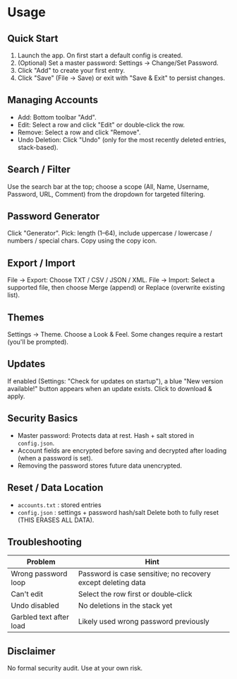 # Usage

## Quick Start

1. Launch the app. On first start a default config is created.
2. (Optional) Set a master password: Settings -> Change/Set Password.
3. Click "Add" to create your first entry.
4. Click "Save" (File -> Save) or exit with "Save & Exit" to persist changes.

## Managing Accounts

- Add: Bottom toolbar "Add".
- Edit: Select a row and click "Edit" or double‑click the row.
- Remove: Select a row and click "Remove".
- Undo Deletion: Click "Undo" (only for the most recently deleted entries, stack-based).

## Search / Filter

Use the search bar at the top; choose a scope (All, Name, Username, Password, URL, Comment) from the dropdown for
targeted filtering.

## Password Generator

Click "Generator". Pick: length (1–64), include uppercase / lowercase / numbers / special chars. Copy using the copy
icon.

## Export / Import

File -> Export: Choose TXT / CSV / JSON / XML.
File -> Import: Select a supported file, then choose Merge (append) or Replace (overwrite existing list).

## Themes

Settings -> Theme. Choose a Look & Feel. Some changes require a restart (you'll be prompted).

## Updates

If enabled (Settings: "Check for updates on startup"), a blue "New version available!" button appears when an update
exists. Click to download & apply.

## Security Basics

- Master password: Protects data at rest. Hash + salt stored in `config.json`.
- Account fields are encrypted before saving and decrypted after loading (when a password is set).
- Removing the password stores future data unencrypted.

## Reset / Data Location

- `accounts.txt` : stored entries
- `config.json` : settings + password hash/salt
  Delete both to fully reset (THIS ERASES ALL DATA).

## Troubleshooting

| Problem                 | Hint                                                         |
|-------------------------|--------------------------------------------------------------|
| Wrong password loop     | Password is case sensitive; no recovery except deleting data |
| Can't edit              | Select the row first or double‑click                         |
| Undo disabled           | No deletions in the stack yet                                |
| Garbled text after load | Likely used wrong password previously                        |

## Disclaimer

No formal security audit. Use at your own risk.

